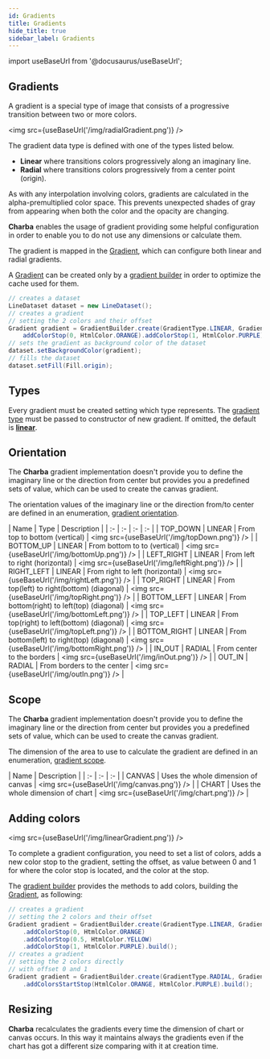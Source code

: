 ```yaml
---
id: Gradients
title: Gradients
hide_title: true
sidebar_label: Gradients
---
```

import useBaseUrl from '@docusaurus/useBaseUrl';

## Gradients

A gradient is a special type of image that consists of a progressive transition between two or more colors.

<img src={useBaseUrl('/img/radialGradient.png')} />

The gradient data type is defined with one of the types listed below.

 * **Linear** where transitions colors progressively along an imaginary line. 
 * **Radial** where transitions colors progressively from a center point (origin).
 
As with any interpolation involving colors, gradients are calculated in the alpha-premultiplied color space. This prevents unexpected shades of gray from appearing when both the color and the opacity are changing.

**Charba** enables the usage of gradient providing some helpful configuration in order to enable you to do not use any dimensions or calculate them.

The gradient is mapped in the [Gradient](https://pepstock-org.github.io/Charba/5.7/org/pepstock/charba/client/colors/Gradient.html), which can configure both linear and radial gradients.

A [Gradient](https://pepstock-org.github.io/Charba/5.7/org/pepstock/charba/client/colors/Gradient.html) can be created only by a [gradient builder](https://pepstock-org.github.io/Charba/5.7/org/pepstock/charba/client/colors/GradientBuilder.html) in order to optimize the cache used for them. 

```java
// creates a dataset
LineDataset dataset = new LineDataset();
// creates a gradient     
// setting the 2 colors and their offset
Gradient gradient = GradientBuilder.create(GradientType.LINEAR, GradientScope.CHART).
	addColorStop(0, HtmlColor.ORANGE).addColorStop(1, HtmlColor.PURPLE).build();
// sets the gradient as background color of the dataset      
dataset.setBackgroundColor(gradient);
// fills the dataset
dataset.setFill(Fill.origin);
```

## Types

Every gradient must be created setting which type represents. The [gradient type](https://pepstock-org.github.io/Charba/5.7/org/pepstock/charba/client/colors/GradientType.html) must be passed to constructor of new gradient. If omitted, the default is **[linear](https://pepstock-org.github.io/Charba/5.7/org/pepstock/charba/client/colors/GradientType.html#LINEAR)**.

## Orientation

The **Charba** gradient implementation doesn't provide you to define the imaginary line or the direction from center but provides you a predefined sets of value, which can be used to create the canvas gradient.

The orientation values of the imaginary line or the direction from/to center are defined in an enumeration, [gradient orientation](https://pepstock-org.github.io/Charba/5.7/org/pepstock/charba/client/colors/GradientOrientation.html).

| Name | Type | Description |
| :- | :- | :- | :- |
| TOP_DOWN | LINEAR | From top to bottom (vertical) | <img src={useBaseUrl('/img/topDown.png')} /> |
| BOTTOM_UP | LINEAR | From bottom to to (vertical) | <img src={useBaseUrl('/img/bottomUp.png')} /> |
| LEFT_RIGHT | LINEAR | From left to right (horizontal) | <img src={useBaseUrl('/img/leftRight.png')} /> |
| RIGHT_LEFT | LINEAR | From right to left (horizontal) | <img src={useBaseUrl('/img/rightLeft.png')} /> |
| TOP_RIGHT | LINEAR | From top(left) to right(bottom) (diagonal) | <img src={useBaseUrl('/img/topRight.png')} /> |
| BOTTOM_LEFT | LINEAR | From bottom(right) to left(top) (diagonal) | <img src={useBaseUrl('/img/bottomLeft.png')} /> |
| TOP_LEFT | LINEAR | From top(right) to left(bottom) (diagonal) | <img src={useBaseUrl('/img/topLeft.png')} /> |
| BOTTOM_RIGHT | LINEAR | From bottom(left) to right(top) (diagonal) | <img src={useBaseUrl('/img/bottomRight.png')} /> |
| IN_OUT | RADIAL | From center to the borders | <img src={useBaseUrl('/img/inOut.png')} /> |
| OUT_IN | RADIAL | From borders to the center | <img src={useBaseUrl('/img/outIn.png')} /> |

## Scope

The **Charba** gradient implementation doesn't provide you to define the imaginary line or the direction from center but provides you a predefined sets of value, which can be used to create the canvas gradient.

The dimension of the area to use to calculate the gradient are defined in an enumeration, [gradient scope](https://pepstock-org.github.io/Charba/5.7/org/pepstock/charba/client/colors/GradientScope.html).

| Name | Description |
| :- | :- | :- |
| CANVAS | Uses the whole dimension of canvas | <img src={useBaseUrl('/img/canvas.png')} /> |
| CHART | Uses the whole dimension of chart | <img src={useBaseUrl('/img/chart.png')} /> |

## Adding colors

<img src={useBaseUrl('/img/linearGradient.png')} />

To complete a gradient configuration, you need to set a list of colors, adds a new color stop to the gradient, setting the offset, as value between 0 and 1 for where the color stop is located, and the color at the stop.

The [gradient builder](https://pepstock-org.github.io/Charba/5.7/org/pepstock/charba/client/colors/GradientBuilder.html) provides the methods to add colors, building the [Gradient](https://pepstock-org.github.io/Charba/5.7/org/pepstock/charba/client/colors/Gradient.html), as following:

```java
// creates a gradient     
// setting the 2 colors and their offset
Gradient gradient = GradientBuilder.create(GradientType.LINEAR, GradientScope.CHART)
	.addColorStop(0, HtmlColor.ORANGE)
	.addColorStop(0.5, HtmlColor.YELLOW)
	.addColorStop(1, HtmlColor.PURPLE).build();
// creates a gradient     
// setting the 2 colors directly
// with offset 0 and 1
Gradient gradient = GradientBuilder.create(GradientType.RADIAL, GradientScope.CANVAS)
	.addColorsStartStop(HtmlColor.ORANGE, HtmlColor.PURPLE).build();
```

## Resizing

**Charba** recalculates the gradients every time the dimension of chart or canvas occurs. In this way it maintains always the gradients even if the chart has got a different size comparing with it at creation time.
